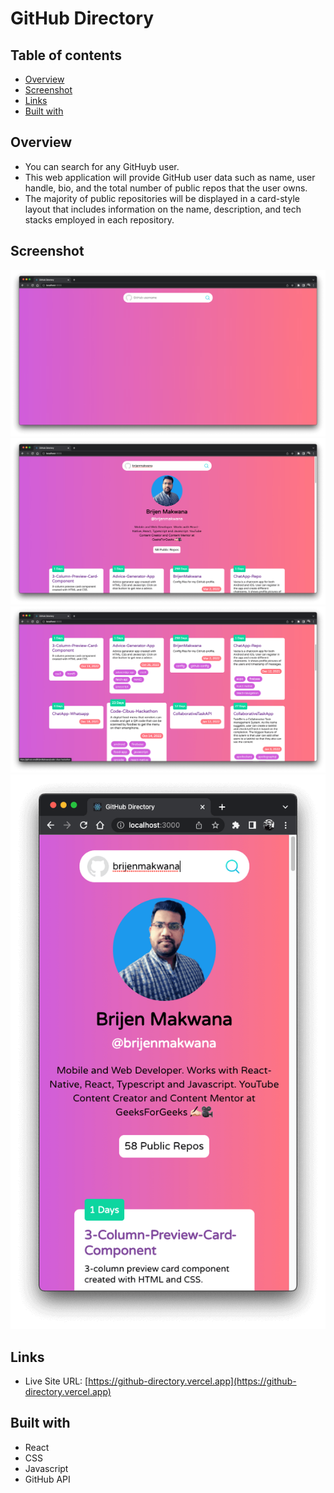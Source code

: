 # GitHub Directory

## Table of contents

- [Overview](#overview)
- [Screenshot](#screenshot)
- [Links](#links)
- [Built with](#Built-with)

## Overview

- You can search for any GitHuyb user.
- This web application will provide GitHub user data such as name, user handle, bio, and the total number of public repos that the user owns.
- The majority of public repositories will be displayed in a card-style layout that includes information on the name, description, and tech stacks employed in each repository.

## Screenshot

![](./src/assets/images/preview_1.png)
![](./src/assets/images/preview_2.png)
![](./src/assets/images/preview_3.png)
![](./src/assets/images/preview_4.png)

## Links

- Live Site URL: [https://github-directory.vercel.app](https://github-directory.vercel.app)

## Built with

- React
- CSS
- Javascript
- GitHub API

